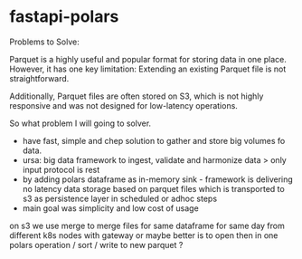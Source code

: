 # fastapi-polars

Problems to Solve:

Parquet is a highly useful and popular format for storing data in one place.
However, it has one key limitation:
Extending an existing Parquet file is not straightforward.

Additionally, Parquet files are often stored on S3, which is not highly 
responsive and was not designed for low-latency operations.

So what problem I will going to solver.
- have fast, simple and chep solution to gather and store big volumes fo data.
- ursa: big data framework to ingest, validate and harmonize data > only input protocol is rest
- by adding polars dataframe as in-memory sink - framework is delivering no latency data 
  storage based on parquet files which is transported to s3 as persistence layer in scheduled or adhoc steps
- main goal was simplicity and low cost of usage

on s3 we use merge to merge files for same dataframe for same day from different k8s nodes with gateway
or maybe better is to open then in one polars operation / sort / write to new parquet ?